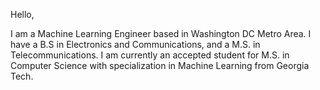 Hello,

I am a Machine Learning Engineer based in Washington DC Metro Area. I have a B.S in Electronics and Communications, and a M.S. in Telecommunications. I am currently an accepted student for M.S. in Computer Science with specialization in Machine Learning from Georgia Tech.
